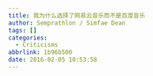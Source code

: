 ```yaml
---
title: 我为什么选择了网易云音乐而不是百度音乐
author: Semprathlon / Simfae Dean
tags: []
categories:
  - Criticisms
abbrlink: 1b96b500
date: 2016-02-05 10:53:58
---
```

